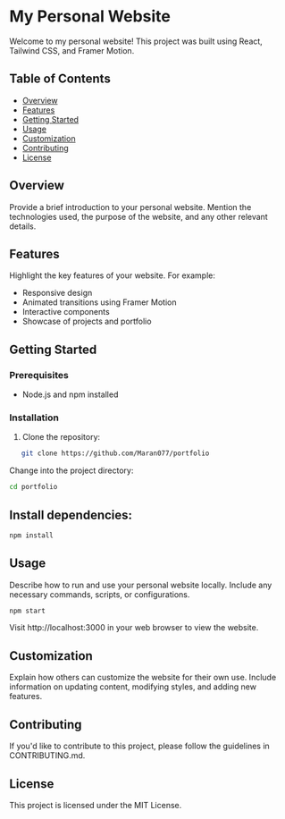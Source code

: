 # My Personal Website

Welcome to my personal website! This project was built using React, Tailwind CSS, and Framer Motion.

## Table of Contents

- [Overview](#overview)
- [Features](#features)
- [Getting Started](#getting-started)
- [Usage](#usage)
- [Customization](#customization)
- [Contributing](#contributing)
- [License](#license)

## Overview

Provide a brief introduction to your personal website. Mention the technologies used, the purpose of the website, and any other relevant details.

## Features

Highlight the key features of your website. For example:

- Responsive design
- Animated transitions using Framer Motion
- Interactive components
- Showcase of projects and portfolio

## Getting Started

### Prerequisites

- Node.js and npm installed

### Installation

1. Clone the repository:

```bash
   git clone https://github.com/Maran077/portfolio
```

Change into the project directory:

```bash
cd portfolio
```

## Install dependencies:

```bash
npm install
```

## Usage

Describe how to run and use your personal website locally. Include any necessary commands, scripts, or configurations.

```bash
npm start
```

Visit http://localhost:3000 in your web browser to view the website.

## Customization

Explain how others can customize the website for their own use. Include information on updating content, modifying styles, and adding new features.

## Contributing

If you'd like to contribute to this project, please follow the guidelines in CONTRIBUTING.md.

## License

This project is licensed under the MIT License.
